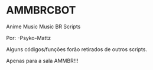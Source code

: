AMMBRCBOT
=========

Anime Music Music BR Scripts

Por: -Psyko-Mattz

Alguns códigos/funções forão retirados de outros scripts.

Apenas para a sala AMMBR!!!
